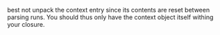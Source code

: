 best not unpack the context entry since its contents are reset between parsing runs.
You should thus only have the context object itself withing your closure.
